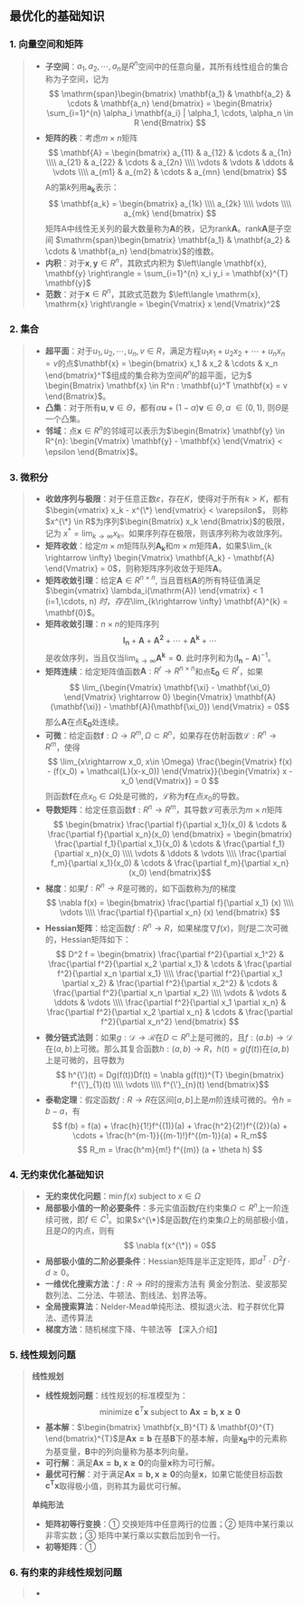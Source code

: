 ## 最优化的基础知识


### 1. 向量空间和矩阵

> * **子空间**：$a_1, a_2, \cdots, a_n$是$R^n$空间中的任意向量，其所有线性组合的集合称为子空间，记为
$$ \mathrm{span}\begin{bmatrix} \mathbf{a_1} & \mathbf{a_2} & \cdots & \mathbf{a_n} \end{bmatrix} = 
\begin{Bmatrix} \sum_{i=1}^{n} \alpha_i \mathbf{a_i} | \alpha_1, \cdots, \alpha_n \in R \end{Bmatrix} $$
> * **矩阵的秩**：考虑$m\times n$矩阵
$$ \mathbf{A} = \begin{bmatrix} a_{11} & a_{12} & \cdots & a_{1n} \\\\
a_{21} & a_{22} & \cdots & a_{2n} \\\\
\vdots & \vdots & \ddots & \vdots \\\\
a_{m1} & a_{m2} & \cdots & a_{mn}
\end{bmatrix} $$
A的第$k$列用$\mathbf{a_k}$表示：
$$ \mathbf{a_k} = \begin{bmatrix}
a_{1k} \\\\ a_{2k} \\\\ \vdots \\\\ a_{mk}
\end{bmatrix} $$
矩阵A中线性无关列的最大数量称为$\mathbf{A}$的秩，记为$\mathrm{rank} \mathbf{A}$。$\mathrm{rank} \mathbf{A}$是子空间
$\mathrm{span}\begin{bmatrix} \mathbf{a_1} & \mathbf{a_2} & \cdots & \mathbf{a_n} \end{bmatrix}$的维数。
> * **内积**：对于$\mathbf{x}, \mathbf{y} \in R^{n}$，其欧式内积为 $\left\langle \mathbf{x}, \mathbf{y} \right\rangle = \sum_{i=1}^{n} x_i y_i = 
\mathbf{x}^{T} \mathbf{y}$
> * **范数**：对于$\mathbf{x} \in R^{n}$，其欧式范数为 $\left\langle \mathrm{x}, \mathrm{x} \right\rangle = \begin{Vmatrix} x \end{Vmatrix}^2$



### 2. 集合


> * **超平面**：对于$u_1, u_2, \cdots, u_n, v \in R$，满足方程$u_1 x_1 + u_2 x_2 + \cdots + u_n x_n = v$的点$\mathbf{x} = 
\begin{bmatrix} x_1 & x_2 & \cdots & x_n \end{bmatrix}^T$组成的集合称为空间$R^n$的超平面，记为$
\begin{Bmatrix} \mathbf{x} \in R^n : \mathbf{u}^T \mathbf{x} = v
\end{Bmatrix}$。
> * **凸集**：对于所有$\mathbf{u}, \mathbf{v} \in \Theta$，都有$\alpha \mathbf{u} + (1-\alpha) \mathbf{v} \in \Theta, \alpha\ \in (0, 1)$, 
则$\Theta$是一个凸集。
> * **邻域**：点$\mathbf{x} \in R^n$的邻域可以表示为$\begin{Bmatrix} 
\mathbf{y} \in R^{n}: \begin{Vmatrix} \mathbf{y} - \mathbf{x} \end{Vmatrix} < \epsilon
\end{Bmatrix}$。



### 3. 微积分


> * **收敛序列与极限**：对于任意正数$\varepsilon$，存在$K$，使得对于所有$k>K$，都有$\begin{vmatrix} x_k - x^{\*} \end{vmatrix} < \varepsilon$，
则称$x^{\*} \in R$为序列$\begin{Bmatrix} x_k \end{Bmatrix}$的极限，记为 $x^{*} = \lim_{k\rightarrow \infty} x_k$。如果序列存在极限，则该序列称为收敛序列。
> * **矩阵收敛**：给定$m\times m$矩阵队列$\mathbf{A_k}$和$m\times m$矩阵$\mathbf{A}$，如果$\lim_{k \rightarrow \infty}
\begin{Vmatrix} \mathbf{A_k} - \mathbf{A} \end{Vmatrix} = 0$，则称矩阵序列收敛于矩阵$\mathbf{A}$。
> * **矩阵收敛引理**：给定$\mathbf{A} \in R^{n\times n}$, 当且晋档$\mathbf{A}$的所有特征值满足
$\begin{vmatrix} \lambda_i(\mathrm{A}) \end{vmatrix} < 1 (i=1,\cdots, n) $时，存在$\lim_{k\rightarrow \infty} \mathbf{A}^{k} = \mathbf{0}$。
> * **矩阵收敛引理**：$n\times n$的矩阵序列
$$ \mathbf{I_n} + \mathbf{A} + \mathbf{A^2} + \cdots + \mathbf{A^k}  + \cdots$$
是收敛序列，当且仅当$\lim_{k\rightarrow \infty} \mathbf{A^{k}} = \mathbf{0}$. 此时序列和为$(\mathbf{I_n} - \mathbf{A})^{-1}$。
> * **矩阵连续**：给定矩阵值函数$\mathbf{A}: R^{r} \rightarrow R^{n\times n}$和点$\mathbf{\xi_0} \in R^{r}$，如果
$$ \lim_{\begin{Vmatrix} \mathbf{\xi} - \mathbf{\xi_0}  \end{Vmatrix} \rightarrow 0}  \begin{Vmatrix} \mathbf{A}(\mathbf{\xi}) - \mathbf{A}(\mathbf{\xi_0})  \end{Vmatrix} = 0$$
那么$\mathbf{A}$在点$\mathbf{\xi_0}$处连续。
> * **可微**：给定函数$\mathbf{f}: \Omega \rightarrow R^{m}, \Omega \subset R^{n}$，如果存在仿射函数$\mathcal{L}: R^{n} \rightarrow R^{m}$，使得
$$ \lim_{x\rightarrow x_0, x\in \Omega} \frac{\begin{Vmatrix} f(x) - (f(x_0) + \mathcal{L}(x-x_0)) \end{Vmatrix}}{\begin{Vmatrix} x - x_0 \end{Vmatrix}} = 0 $$
则函数$\mathbf{f}$在点$x_0\in \Omega$处是可微的，$\mathcal{L}$称为$\mathbf{f}$在点$x_0$的导数。
> * **导数矩阵**：给定任意函数$\mathbf{f}: R^{n} \rightarrow R^{m}$，其导数$\mathcal{L}$可表示为$m\times n$矩阵
$$ \begin{bmatrix} \frac{\partial f}{\partial x_1}(x_0) & \cdots  & \frac{\partial f}{\partial x_n}(x_0) \end{bmatrix} =  
\begin{bmatrix} \frac{\partial f_1}{\partial x_1}(x_0) & \cdots  & \frac{\partial f_1}{\partial x_n}(x_0) \\\\
\vdots & \ddots & \vdots \\\\
\frac{\partial f_m}{\partial x_1}(x_0) & \cdots  & \frac{\partial f_m}{\partial x_n}(x_0) 
\end{bmatrix}$$
> * **梯度**：如果$f: R^n \rightarrow R$是可微的，如下函数称为$f$的梯度
$$ \nabla f(x) = \begin{bmatrix} \frac{\partial f}{\partial x_1} (x) \\\\ \vdots \\\\ \frac{\partial f}{\partial x_n} (x) \end{bmatrix} $$
> * **Hessian矩阵**：给定函数$f: R^n \rightarrow R$，如果梯度$\nabla f(x)$，则$f$是二次可微的，Hessian矩阵如下：
$$ D^2 f = \begin{bmatrix} 
\frac{\partial f^2}{\partial x_1^2} & \frac{\partial f^2}{\partial x_2 \partial x_1} & \cdots & \frac{\partial f^2}{\partial x_n \partial x_1}  \\\\ 
\frac{\partial f^2}{\partial x_1 \partial x_2} & \frac{\partial f^2}{\partial x_2^2} & \cdots & \frac{\partial f^2}{\partial x_n \partial x_2}  \\\\ 
\vdots & \vdots & \ddots & \vdots  \\\\ 
\frac{\partial f^2}{\partial x_1 \partial x_n} & \frac{\partial f^2}{\partial x_2 \partial x_n} & \cdots & \frac{\partial f^2}{\partial x_n^2} 
\end{bmatrix}  $$
> * **微分链式法则**：如果$g: \mathcal{D} \rightarrow \mathcal{R}$在$D\subset R^n$上是可微的，且$f: (a. b) \rightarrow \mathcal{D}$在$(a,b)$上可微。那么其复合函数$h: (a, b)\rightarrow R$，$h(t) = g(f(t))$在$(a,b)$上是可微的，且导数为
$$ h^{\'}(t) = Dg(f(t))Df(t) = \nabla g(f(t))^{T} \begin{bmatrix} f^{\'}_{1}(t) \\\\ \vdots \\\\ f^{\'}_{n}(t) \end{bmatrix}$$
> * **泰勒定理**：假定函数$f: R\rightarrow R$在区间$[a, b]$上是$m$阶连续可微的。令$h=b-a$，有
$$ f(b) = f(a) + \frac{h}{1!}f^{(1)}(a) + \frac{h^2}{2!}f^{(2)}(a) + \cdots + \frac{h^{m-1}}{(m-1)!}f^{(m-1)}(a) + R_m$$
$$ R_m = \frac{h^m}{m!} f^{(m)} (a + \theta h) $$

    

### 4. 无约束优化基础知识

> * **无约束优化问题**：$\min f(x)$ subject to $x \in \Omega$
> * **局部极小值的一阶必要条件**：多元实值函数$f$在约束集$\Omega \subset R^{n}$上一阶连续可微，即$f\in C^{1}$。如果$x^{\*}$是函数$f$在约束集$\Omega$上的局部极小值，且是$\Omega$的内点，则有
$$ \nabla f(x^{\*}) = 0$$
> * **局部极小值的二阶必要条件**：Hessian矩阵是半正定矩阵，即$d^{T} \cdot D^2 f \cdot d \geq 0$。
> * **一维优化搜索方法**：$f: R \rightarrow R$时的搜索方法有 黄金分割法、斐波那契数列法、二分法、牛顿法、割线法、划界法等。
> * **全局搜索算法**：Nelder-Mead单纯形法、模拟退火法、粒子群优化算法、遗传算法
> * **梯度方法**：随机梯度下降、牛顿法等 【深入介绍】


### 5. 线性规划问题

> **线性规划**
> * **线性规划问题**：线性规划的标准模型为：
$$ \mathrm{minimize\ } \mathbf{c}^{T} \mathbf{x} \mathrm{\ subject\ to\ } \mathbf{Ax=b, x\geq 0} $$
> * **基本解**：$\begin{bmatrix} \mathbf{x_B}^{T} & \mathbf{0}^{T} \end{bmatrix}^{T}$是$\mathbf{Ax=b}$
在基$\mathbf{B}$下的基本解，向量$\mathbf{x_B}$中的元素称为基变量，$\mathbf{B}$中的列向量称为基本列向量。
> * **可行解**：满足$\mathbf{Ax=b, x\geq 0}$的向量$\mathbf{x}$称为可行解。
> * **最优可行解**：对于满足$\mathbf{Ax=b, x\geq 0}$的向量$\mathbf{x}$，如果它能使目标函数$\mathbf{c^{T}x}$取得极小值，则称其为最优可行解。
> 
> **单纯形法**
> * **矩阵初等行变换**：① 交换矩阵中任意两行的位置；② 矩阵中某行乘以非零实数；③ 矩阵中某行乘以实数后加到令一行。
> * **初等矩阵**：① 


### 6. 有约束的非线性规划问题

> * 